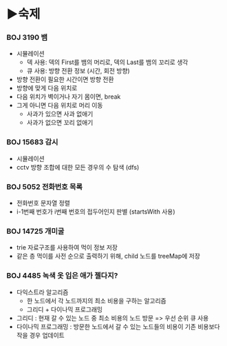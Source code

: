 # ▶숙제

### BOJ 3190 뱀
- 시뮬레이션
  - 덱 사용: 덱의 First를 뱀의 머리로, 덱의 Last를 뱀의 꼬리로 생각
  - 큐 사용: 방향 전환 정보 (시간, 회전 방향)
- 방향 전환이 필요한 시간이면 방향 전환
- 방향에 맞게 다음 위치로
- 다음 위치가 벽이거나 자기 몸이면, break
- 그게 아니면 다음 위치로 머리 이동
  - 사과가 있으면 사과 없애기
  - 사과가 없으면 꼬리 없애기

### BOJ 15683 감시
- 시뮬레이션
- cctv 방향 조합에 대한 모든 경우의 수 탐색 (dfs)

### BOJ 5052 전화번호 목록
- 전화번호 문자열 정렬 
- i-1번째 번호가 i번째 번호의 접두어인지 판별 (startsWith 사용)

### BOJ 14725 개미굴
- trie 자료구조를 사용하여 먹이 정보 저장
- 같은 층 먹이를 사전 순으로 출력하기 위해, child 노드를 treeMap에 저장

### BOJ 4485 녹색 옷 입은 애가 젤다지?
- 다익스트라 알고리즘
  - 한 노드에서 각 노드까지의 최소 비용을 구하는 알고리즘
  - 그리디 + 다이나믹 프로그래밍
- 그리디 : 현재 갈 수 있는 노드 중 최소 비용의 노드 방문 => 우선 순위 큐 사용
- 다이나믹 프로그래밍 : 방문한 노드에서 갈 수 있는 노드들의 비용이 기존 비용보다 작을 경우 업데이트 

### 

### 

### 

            
